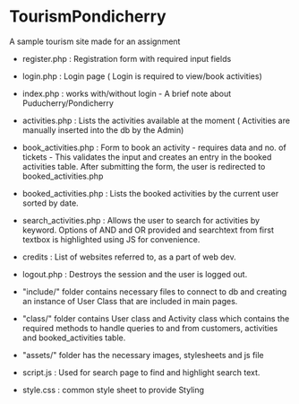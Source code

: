 # TourismPondicherry
A sample tourism site made for an assignment

- register.php : Registration form with required input fields

- login.php : Login page ( Login is required to view/book activities)

- index.php : works with/without login - A brief note about Puducherry/Pondicherry

- activities.php : Lists the activities available at the moment ( Activities are manually inserted into the db by the Admin)

- book_activities.php : Form to book an activity - requires data and no. of tickets - This validates the input and creates an entry in the booked activities table. After submitting the form, the user is redirected to booked_activities.php

- booked_activities.php : Lists the booked activities by the current user sorted by date.

- search_activities.php : Allows the user to search for activities by keyword. Options of AND and OR provided and searchtext from first textbox is highlighted using JS for convenience. 

- credits : List of websites referred to, as a part of web dev.

- logout.php : Destroys the session and the user is logged out.

- "include/" folder contains necessary files to connect to db and creating an instance of User Class that are included in main pages.

- "class/" folder contains User class and Activity class which contains the required methods to handle queries to and from customers, activities and booked_activities table.

- "assets/" folder has the necessary images, stylesheets and js file

- script.js : Used for search page to find and highlight search text.

- style.css : common style sheet to provide Styling